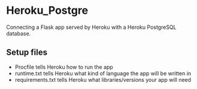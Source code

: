 # Heroku_Postgre
Connecting a Flask app served by Heroku with a Heroku PostgreSQL database.

## Setup files
- Procfile tells Heroku how to run the app
- runtime.txt tells Heroku what kind of language the app will be written in
- requirements.txt tells Heroku what libraries/versions your app will need

